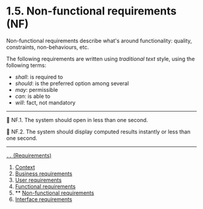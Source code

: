 # 1.5. Non-functional requirements (NF)

Non-functional requirements describe what's around functionality:
quality, constraints, non-behaviours, etc.

The following requirements are written using *traditional text* style, 
using the following terms:

- *shall*: is required to
- *should*: is the preferred option among several
- *may*: permissible
- *can*: is able to
- *will*: fact, not mandatory

---

🔖 NF.1.
The system
should
open in less than one second.

🔖 NF.2.
The system
should
display computed results instantly or less than one second.

---

[`..` (Requirements)](./01-00-requirements.md)

1. [Context](./01-01-req-context.md)
1. [Business requirements](./01-02-req-business.md)
1. [User requirements](./01-03-req-user.md)
1. [Functional requirements](./01-04-req-functional.md)
1. ** [Non-functional requirements](./01-05-req-non-functional.md)
1. [Interface requirements](./01-06-req-interface.md)
